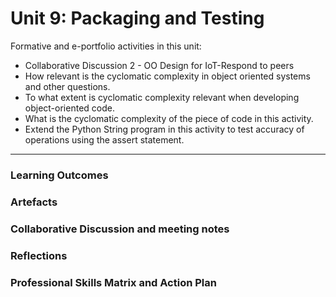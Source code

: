 # Unit 9: Packaging and Testing

Formative and e-portfolio activities in this unit:
 - Collaborative Discussion 2 - OO Design for IoT-Respond to peers
 - How relevant is the cyclomatic complexity in object oriented systems and other questions.
 - To what extent is cyclomatic complexity relevant when developing object-oriented code.
 - What is the cyclomatic complexity of the piece of code in this activity.
 - Extend the Python String program in this activity to test accuracy of operations using the assert statement.

---

### Learning Outcomes
### Artefacts
### Collaborative Discussion and meeting notes
### Reflections
### Professional Skills Matrix and Action Plan